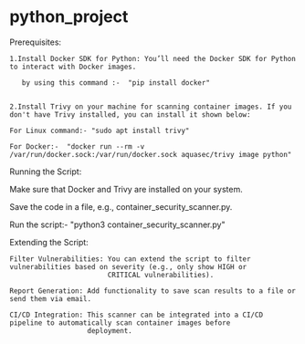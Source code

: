 # python_project
Prerequisites:
    
    1.Install Docker SDK for Python: You’ll need the Docker SDK for Python to interact with Docker images.
       
       by using this command :-  "pip install docker"
    
    
    2.Install Trivy on your machine for scanning container images. If you don't have Trivy installed, you can install it shown below:
    
    For Linux command:- "sudo apt install trivy"
    
    For Docker:-  "docker run --rm -v /var/run/docker.sock:/var/run/docker.sock aquasec/trivy image python"
    
    
    
Running the Script:
  
  Make sure that Docker and Trivy are installed on your system.
  
  Save the code in a file, e.g., container_security_scanner.py.
  
  Run the script:- "python3 container_security_scanner.py"


Extending the Script:
    
    Filter Vulnerabilities: You can extend the script to filter vulnerabilities based on severity (e.g., only show HIGH or 
                            CRITICAL vulnerabilities).
    
    Report Generation: Add functionality to save scan results to a file or send them via email.
    
    CI/CD Integration: This scanner can be integrated into a CI/CD pipeline to automatically scan container images before 
                       deployment.
